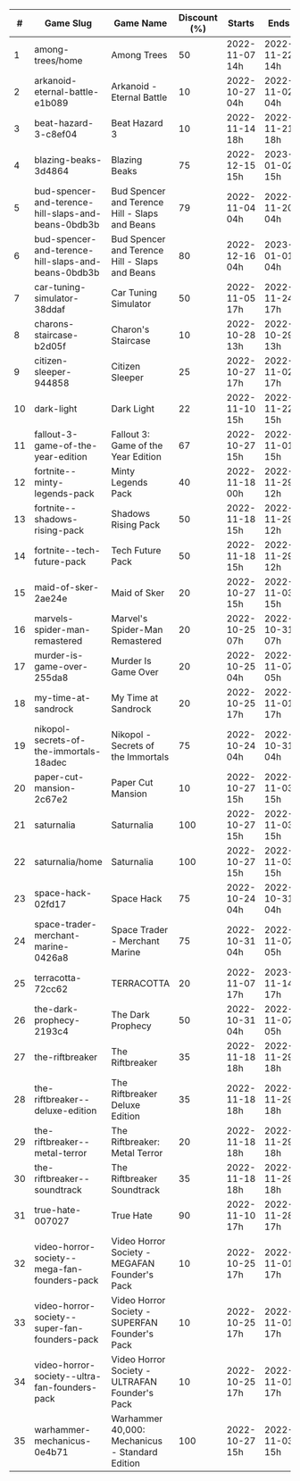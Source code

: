 |#|Game Slug|Game Name|Discount (%)|Starts|Ends|
|---|---|---|---|---|---|
|1|among-trees/home|Among Trees|50|2022-11-07 14h|2022-11-22 14h|
|2|arkanoid-eternal-battle-e1b089|Arkanoid - Eternal Battle|10|2022-10-27 04h|2022-11-02 04h|
|3|beat-hazard-3-c8ef04|Beat Hazard 3|10|2022-11-14 18h|2022-11-21 18h|
|4|blazing-beaks-3d4864|Blazing Beaks|75|2022-12-15 15h|2023-01-02 15h|
|5|bud-spencer-and-terence-hill-slaps-and-beans-0bdb3b|Bud Spencer and Terence Hill - Slaps and Beans|79|2022-11-04 04h|2022-11-20 04h|
|6|bud-spencer-and-terence-hill-slaps-and-beans-0bdb3b|Bud Spencer and Terence Hill - Slaps and Beans|80|2022-12-16 04h|2023-01-01 04h|
|7|car-tuning-simulator-38ddaf|Car Tuning Simulator|50|2022-11-05 17h|2022-11-24 17h|
|8|charons-staircase-b2d05f|Charon's Staircase|10|2022-10-28 13h|2022-10-29 13h|
|9|citizen-sleeper-944858|Citizen Sleeper|25|2022-10-27 17h|2022-11-02 17h|
|10|dark-light|Dark Light|22|2022-11-10 15h|2022-11-22 15h|
|11|fallout-3-game-of-the-year-edition|Fallout 3: Game of the Year Edition|67|2022-10-27 15h|2022-11-01 15h|
|12|fortnite--minty-legends-pack|Minty Legends Pack|40|2022-11-18 00h|2022-11-29 12h|
|13|fortnite--shadows-rising-pack|Shadows Rising Pack|50|2022-11-18 15h|2022-11-29 12h|
|14|fortnite--tech-future-pack|Tech Future Pack|50|2022-11-18 15h|2022-11-29 12h|
|15|maid-of-sker-2ae24e|Maid of Sker|20|2022-10-27 15h|2022-11-03 15h|
|16|marvels-spider-man-remastered|Marvel's Spider-Man Remastered|20|2022-10-25 07h|2022-10-31 07h|
|17|murder-is-game-over-255da8|Murder Is Game Over|20|2022-10-25 04h|2022-11-07 05h|
|18|my-time-at-sandrock|My Time at Sandrock|20|2022-10-25 17h|2022-11-01 17h|
|19|nikopol-secrets-of-the-immortals-18adec|Nikopol - Secrets of the Immortals|75|2022-10-24 04h|2022-10-31 04h|
|20|paper-cut-mansion-2c67e2|Paper Cut Mansion|10|2022-10-27 15h|2022-11-03 15h|
|21|saturnalia|Saturnalia|100|2022-10-27 15h|2022-11-03 15h|
|22|saturnalia/home|Saturnalia|100|2022-10-27 15h|2022-11-03 15h|
|23|space-hack-02fd17|Space Hack|75|2022-10-24 04h|2022-10-31 04h|
|24|space-trader-merchant-marine-0426a8|Space Trader - Merchant Marine|75|2022-10-31 04h|2022-11-07 05h|
|25|terracotta-72cc62|TERRACOTTA|20|2022-11-07 17h|2023-11-14 17h|
|26|the-dark-prophecy-2193c4|The Dark Prophecy|50|2022-10-31 04h|2022-11-07 05h|
|27|the-riftbreaker|The Riftbreaker|35|2022-11-18 18h|2022-11-29 18h|
|28|the-riftbreaker--deluxe-edition|The Riftbreaker Deluxe Edition|35|2022-11-18 18h|2022-11-29 18h|
|29|the-riftbreaker--metal-terror|The Riftbreaker: Metal Terror|20|2022-11-18 18h|2022-11-29 18h|
|30|the-riftbreaker--soundtrack|The Riftbreaker Soundtrack|35|2022-11-18 18h|2022-11-29 18h|
|31|true-hate-007027|True Hate|90|2022-11-10 17h|2022-11-28 17h|
|32|video-horror-society--mega-fan-founders-pack|Video Horror Society - MEGAFAN Founder's Pack|10|2022-10-25 17h|2022-11-01 17h|
|33|video-horror-society--super-fan-founders-pack|Video Horror Society - SUPERFAN Founder's Pack|10|2022-10-25 17h|2022-11-01 17h|
|34|video-horror-society--ultra-fan-founders-pack|Video Horror Society - ULTRAFAN Founder's Pack|10|2022-10-25 17h|2022-11-01 17h|
|35|warhammer-mechanicus-0e4b71|Warhammer 40,000: Mechanicus - Standard Edition|100|2022-10-27 15h|2022-11-03 15h|
